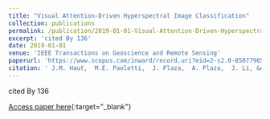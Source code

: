 ```yaml
---
title: "Visual Attention-Driven Hyperspectral Image Classification"
collection: publications
permalink: /publication/2019-01-01-Visual-Attention-Driven-Hyperspectral-Image-Classification
excerpt: 'cited By 136'
date: 2019-01-01
venue: 'IEEE Transactions on Geoscience and Remote Sensing'
paperurl: 'https://www.scopus.com/inward/record.uri?eid=2-s2.0-85077965031&doi=10.1109%2fTGRS.2019.2918080&partnerID=40&md5=46d9350e51b85edab3bcddb9b1e519e5'
citation: ' J.M. Haut,  M.E. Paoletti,  J. Plaza,  A. Plaza,  J. Li, &quot;Visual Attention-Driven Hyperspectral Image Classification.&quot; IEEE Transactions on Geoscience and Remote Sensing, 2019.'
---
```

cited By 136

[Access paper here](https://www.scopus.com/inward/record.uri?eid=2-s2.0-85077965031&doi=10.1109%2fTGRS.2019.2918080&partnerID=40&md5=46d9350e51b85edab3bcddb9b1e519e5){:target="_blank"}
